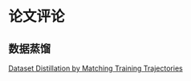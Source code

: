 # 论文评论

## 数据蒸馏

[Dataset Distillation by Matching Training Trajectories](https://cs1807cwy.github.io/research/paper-reviews/data-distillation/Dataset%20Distillation%20by%20Matching%20Training%20Trajectories)
